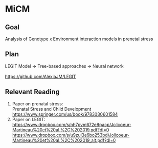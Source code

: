 # MiCM
## Goal
Analysis of Genotype x Environment interaction models in prenetal stress
## Plan
LEGIT Model -> Tree-based approaches -> Neural network \
\
https://github.com/AlexiaJM/LEGIT
## Relevant Reading
1.  Paper on prenatal stress: \
    Prenatal Stress and Child Development 
    https://www.springer.com/us/book/9783030601584 
2.  Paper on LEGIT: \
     https://www.dropbox.com/s/nh7pym672e8pacp/Jolicoeur-Martineau%20et%20al.%2C%202019.pdf?dl=0 
     https://www.dropbox.com/s/u9zul3e9bo253bd/Jolicoeur-Martineau%20et%20al.%2C%202019_alt.pdf?dl=0
